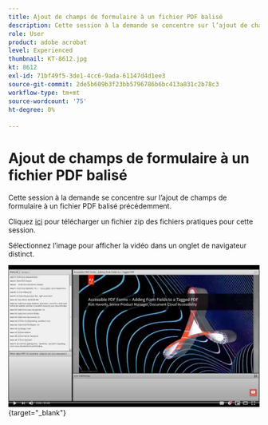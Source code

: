```yaml
---
title: Ajout de champs de formulaire à un fichier PDF balisé
description: Cette session à la demande se concentre sur l’ajout de champs de formulaire à un fichier PDF balisé précédemment.
role: User
product: adobe acrobat
level: Experienced
thumbnail: KT-8612.jpg
kt: 8612
exl-id: 71bf49f5-3de1-4cc6-9ada-61147d4d1ee3
source-git-commit: 2de5b609b3f23bb5796786b6bc413a831c2b78c3
workflow-type: tm+mt
source-wordcount: '75'
ht-degree: 0%

---
```


# Ajout de champs de formulaire à un fichier PDF balisé

Cette session à la demande se concentre sur l’ajout de champs de formulaire à un fichier PDF balisé précédemment.

Cliquez [ici](../assets/accessibilitysession5.zip) pour télécharger un fichier zip des fichiers pratiques pour cette session.

Sélectionnez l’image pour afficher la vidéo dans un onglet de navigateur distinct.

[![Session 5 Vidéo](../assets/Accessibilitysession5_YT.png)](https://youtu.be/vaM9R-mt5Jo){target=&quot;_blank&quot;}
